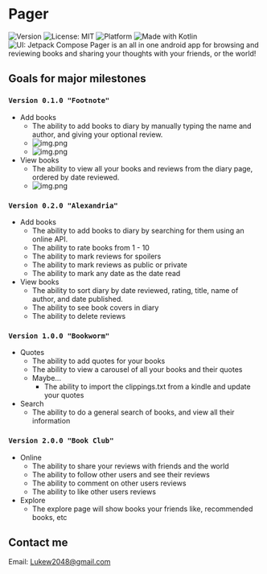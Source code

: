# Pager
![Version](https://img.shields.io/badge/version-0.1.0-blue.svg)
![License: MIT](https://img.shields.io/badge/License-MIT-yellow.svg)
![Platform](https://img.shields.io/badge/platform-Android-green.svg)
![Made with Kotlin](https://img.shields.io/badge/made%20with-Kotlin-7F52FF.svg)
![UI: Jetpack Compose](https://img.shields.io/badge/UI-Jetpack%20Compose-purple.svg)
Pager is an all in one android app for browsing and reviewing books and sharing your thoughts with your friends, or the world!
## Goals for major milestones
### `Version 0.1.0 "Footnote"`
- Add books
  - The ability to add books to diary by manually typing the name and author, and giving your optional review.
  - ![img.png](img/AddPage.png)
  - ![img.png](img/AddPopup.png)
- View books
  - The ability to view all your books and reviews from the diary page, ordered by date reviewed.
  - ![img.png](img/Diary.png)
### `Version 0.2.0 "Alexandria"`
- Add books
  - The ability to add books to diary by searching for them using an online API.
  - The ability to rate books from 1 - 10
  - The ability to mark reviews for spoilers
  - The ability to mark reviews as public or private
  - The ability to mark any date as the date read
- View books
  - The ability to sort diary by date reviewed, rating, title, name of author, and date published.
  - The ability to see book covers in diary
  - The ability to delete reviews
### `Version 1.0.0 "Bookworm"`
- Quotes
    - The ability to add quotes for your books
    - The ability to view a carousel of all your books and their quotes
    - Maybe...
        - The ability to import the clippings.txt from a kindle and update your quotes
- Search
    - The ability to do a general search of books, and view all their information
### `Version 2.0.0 "Book Club"`
- Online 
  - The ability to share your reviews with friends and the world
  - The ability to follow other users and see their reviews
  - The ability to comment on other users reviews
  - The ability to like other users reviews
- Explore
    - The explore page will show books your friends like, recommended books, etc
## Contact me
Email: Lukew2048@gmail.com
